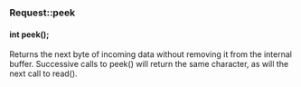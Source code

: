<h3 id='req-peek'>Request::peek</h3>
<h4 class='variant'>int peek();</h4>

Returns the next byte of incoming data without removing it from the internal buffer. Successive calls to peek() will return the same character, as will the next call to read().
